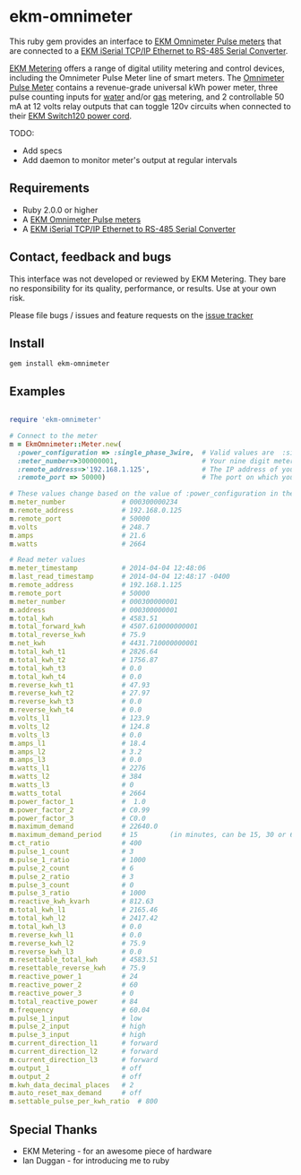 ekm-omnimeter
=============

This ruby gem provides an interface to [EKM Omnimeter Pulse meters](http://www.ekmmetering.com/ekm-metering-products/electric-meters-kwh-meters/smart-meters-read-meter-remotely-automatically/omnimeter-pulse.html)
that are connected to a [EKM iSerial TCP/IP Ethernet to RS-485 Serial Converter](http://www.ekmmetering.com/ekm-metering-products/remote-meter-reading-solutions/ekm-iserial-v-2-tcp-ip-to-serial-converter-ethernet-connection.html).

[EKM Metering](http://www.ekmmetering.com) offers a range of digital utility metering and control devices, including the
Omnimeter Pulse Meter line of smart meters. The
[Omnimeter Pulse Meter](http://www.ekmmetering.com/ekm-metering-products/electric-meters-kwh-meters/smart-meters-read-meter-remotely-automatically/omnimeter-pulse.html)
contains a revenue-grade universal kWh power meter, three pulse counting inputs for
[water](http://www.ekmmetering.com/ekm-metering-products/water-meters.html) and/or
[gas](http://www.ekmmetering.com/ekm-metering-products/gas-meters/pulse-output-gas-meter-pgm-1-read-gas-consumption-remotely.html) metering,
and 2 controllable 50 mA at 12 volts relay outputs that can toggle 120v circuits when connected to their [EKM Switch120 power cord](http://www.ekmmetering.com/ekm-metering-products/accessories/switch120.html).

TODO:
* Add specs
* Add daemon to monitor meter's output at regular intervals

## Requirements

* Ruby 2.0.0 or higher
* A [EKM Omnimeter Pulse meters](http://www.ekmmetering.com/ekm-metering-products/electric-meters-kwh-meters/smart-meters-read-meter-remotely-automatically/omnimeter-pulse.html)
* A [EKM iSerial TCP/IP Ethernet to RS-485 Serial Converter](http://www.ekmmetering.com/ekm-metering-products/remote-meter-reading-solutions/ekm-iserial-v-2-tcp-ip-to-serial-converter-ethernet-connection.html)


## Contact, feedback and bugs

This interface was not developed or reviewed by EKM Metering. They bare no responsibility for its quality, performance, or results. Use at your own risk.

Please file bugs / issues and feature requests on the [issue tracker](https://github.com/jwtd/ekm-omnimeter/issues)

## Install

```
gem install ekm-omnimeter
```

## Examples

```ruby

require 'ekm-omnimeter'

# Connect to the meter
m = EkmOmnimeter::Meter.new(
  :power_configuration => :single_phase_3wire,  # Valid values are  :single_phase_2wire, :single_phase_3wire, :three_phase_3wire, :three_phase_4wire
  :meter_number=>300000001,                     # Your nine digit meter id
  :remote_address=>'192.168.1.125',             # The IP address of your iSerial device
  :remote_port => 50000)                        # The port on which your iSerial device is listening

# These values change based on the value of :power_configuration in the constructor
m.meter_number			    # 000300000234
m.remote_address		    # 192.168.0.125
m.remote_port			    # 50000
m.volts			            # 248.7
m.amps			            # 21.6
m.watts			            # 2664

# Read meter values
m.meter_timestamp	        # 2014-04-04 12:48:06
m.last_read_timestamp	    # 2014-04-04 12:48:17 -0400
m.remote_address            # 192.168.1.125
m.remote_port               # 50000
m.meter_number              # 000300000001
m.address					# 000300000001
m.total_kwh					# 4583.51
m.total_forward_kwh			# 4507.610000000001
m.total_reverse_kwh			# 75.9
m.net_kwh					# 4431.710000000001
m.total_kwh_t1				# 2826.64
m.total_kwh_t2				# 1756.87
m.total_kwh_t3				# 0.0
m.total_kwh_t4				# 0.0
m.reverse_kwh_t1			# 47.93
m.reverse_kwh_t2			# 27.97
m.reverse_kwh_t3			# 0.0
m.reverse_kwh_t4			# 0.0
m.volts_l1					# 123.9
m.volts_l2					# 124.8
m.volts_l3					# 0.0
m.amps_l1					# 18.4
m.amps_l2					# 3.2
m.amps_l3					# 0.0
m.watts_l1					# 2276
m.watts_l2					# 384
m.watts_l3					# 0
m.watts_total				# 2664
m.power_factor_1	        #  1.0
m.power_factor_2	        # C0.99
m.power_factor_3	        # C0.0
m.maximum_demand			# 22640.0
m.maximum_demand_period		# 15        (in minutes, can be 15, 30 or 60)
m.ct_ratio					# 400
m.pulse_1_count				# 3
m.pulse_1_ratio				# 1000
m.pulse_2_count				# 6
m.pulse_2_ratio				# 3
m.pulse_3_count				# 0
m.pulse_3_ratio				# 1000
m.reactive_kwh_kvarh		# 812.63
m.total_kwh_l1				# 2165.46
m.total_kwh_l2				# 2417.42
m.total_kwh_l3				# 0.0
m.reverse_kwh_l1			# 0.0
m.reverse_kwh_l2			# 75.9
m.reverse_kwh_l3			# 0.0
m.resettable_total_kwh		# 4583.51
m.resettable_reverse_kwh	# 75.9
m.reactive_power_1			# 24
m.reactive_power_2			# 60
m.reactive_power_3			# 0
m.total_reactive_power		# 84
m.frequency					# 60.04
m.pulse_1_input				# low
m.pulse_2_input				# high
m.pulse_3_input				# high
m.current_direction_l1	    # forward
m.current_direction_l2	    # forward
m.current_direction_l3	    # forward
m.output_1		   	   	   	# off
m.output_2		   	   	   	# off
m.kwh_data_decimal_places	# 2
m.auto_reset_max_demand	    # off
m.settable_pulse_per_kwh_ratio	# 800


```

## Special Thanks

* EKM Metering - for an awesome piece of hardware
* Ian Duggan - for introducing me to ruby

